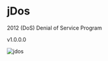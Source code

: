 # jDos
2012 (DoS) Denial of Service Program 

v1.0.0.0

![jdos](https://cloud.githubusercontent.com/assets/8336385/20858860/93313746-b903-11e6-819c-4d00f9cb2837.JPG)


